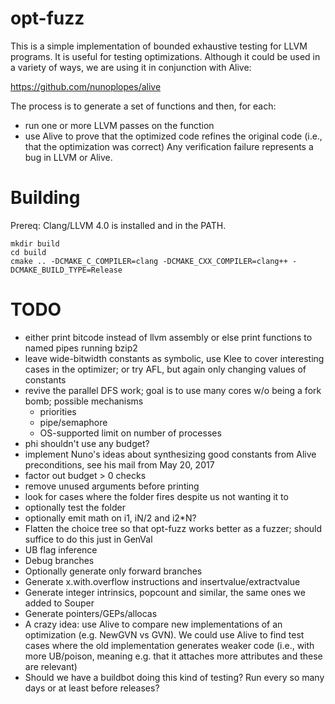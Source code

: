# opt-fuzz

This is a simple implementation of bounded exhaustive testing for LLVM
programs. It is useful for testing optimizations. Although it could be
used in a variety of ways, we are using it in conjunction with Alive:

  https://github.com/nunoplopes/alive

The process is to generate a set of functions and then, for each:
- run one or more LLVM passes on the function
- use Alive to prove that the optimized code refines the original code (i.e.,
  that the optimization was correct)
Any verification failure represents a bug in LLVM or Alive.

# Building

Prereq: Clang/LLVM 4.0 is installed and in the PATH.

```
mkdir build
cd build
cmake .. -DCMAKE_C_COMPILER=clang -DCMAKE_CXX_COMPILER=clang++ -DCMAKE_BUILD_TYPE=Release
```

# TODO

- either print bitcode instead of llvm assembly or else print
  functions to named pipes running bzip2
- leave wide-bitwidth constants as symbolic, use Klee to cover
  interesting cases in the optimizer; or try AFL, but again only
  changing values of constants
- revive the parallel DFS work; goal is to use many cores w/o being a
  fork bomb; possible mechanisms
  * priorities
  * pipe/semaphore
  * OS-supported limit on number of processes
- phi shouldn't use any budget?
- implement Nuno's ideas about synthesizing good constants from Alive preconditions,
  see his mail from May 20, 2017
- factor out budget > 0 checks
- remove unused arguments before printing
- look for cases where the folder fires despite us not wanting it to
- optionally test the folder
- optionally emit math on i1, iN/2 and i2*N?
- Flatten the choice tree so that opt-fuzz works better as a fuzzer;
  should suffice to do this just in GenVal
- UB flag inference
- Debug branches
- Optionally generate only forward branches
- Generate x.with.overflow instructions and insertvalue/extractvalue
- Generate integer intrinsics, popcount and similar, the same ones we
  added to Souper
- Generate pointers/GEPs/allocas
- A crazy idea: use Alive to compare new implementations of an
  optimization (e.g. NewGVN vs GVN). We could use Alive to find test
  cases where the old implementation generates weaker code (i.e., with
  more UB/poison, meaning e.g. that it attaches more attributes and
  these are relevant)
- Should we have a buildbot doing this kind of testing? Run every so
  many days or at least before releases?
